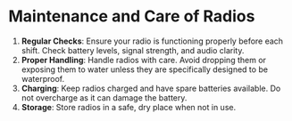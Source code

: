 # Maintenance and Care of Radios

1. **Regular Checks**: Ensure your radio is functioning properly before each shift. Check battery levels, signal strength, and audio clarity.
2. **Proper Handling**: Handle radios with care. Avoid dropping them or exposing them to water unless they are specifically designed to be waterproof.
3. **Charging**: Keep radios charged and have spare batteries available. Do not overcharge as it can damage the battery.
4. **Storage**: Store radios in a safe, dry place when not in use.
